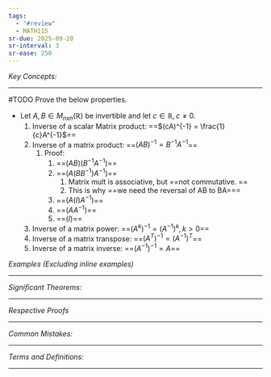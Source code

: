 ```yaml
---
tags:
  - "#review"
  - MATH115
sr-due: 2025-09-20
sr-interval: 3
sr-ease: 250
---
```

*Key Concepts:*
___
#TODO Prove the below properties.

- Let $A, B \in M_{nxn}(\mathbb{R})$ be invertible and let $c\in \mathbb{R}, c\ne 0$.
	1. Inverse of a scalar Matrix product: ==$(cA)^{-1} = \frac{1}{c}A^{-1}$==
	2. Inverse of a matrix product: ==$(AB)^{-1} = B^{-1}A^{-1}$==
		1. Proof:
			1. ==$(AB)(B^{-1}A^{-1})$==
			2. ==$(A(BB^{-1})A^{-1})$==
				1. Matrix mult is associative, but ==not commutative. ==
				2. This is why ==we need the reversal of AB to BA===
			3. ==$(A(I)A^{-1})$==
			4. ==$(AA^{-1})$==
			5. ==$(I)$==
	3. Inverse of a matrix power: ==$(A^k)^{-1} = (A^{-1})^{k}, k > 0$==
	4. Inverse of a matrix transpose: ==$(A^T)^{-1} = (A^{-1})^T$==
	5. Inverse of a matrix inverse: ==$(A^{-1})^{-1} = A$==

*Examples (Excluding inline examples)* 
___

*Significant Theorems:*
___

*Respective Proofs*
___

*Common Mistakes:*
___

*Terms and Definitions:*
___

